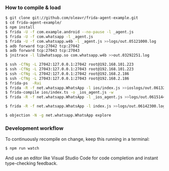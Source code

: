 ### How to compile & load

```sh
$ git clone git://github.com/oleavr/frida-agent-example.git
$ cd frida-agent-example/
$ npm install
$ frida -U -f com.example.android --no-pause -l _agent.js
$ frida -U -f com.whatsapp -l _agent.js
$ frida -U -f com.whatsapp.w4b -l _agent.js >>logs/out.05121000.log
$ adb forward tcp:27042 tcp:27042
$ adb forward tcp:27043 tcp:27043
$ jnitrace -l libwhatsapp.so com.whatsapp.w4b >>out.03292251.log

$ ssh -CfNg -L 27042:127.0.0.1:27042 root@192.168.101.223
$ ssh -CfNg -L 27043:127.0.0.1:27043 root@192.168.101.223
$ ssh -CfNg -L 27042:127.0.0.1:27042 root@192.168.2.186
$ ssh -CfNg -L 27043:127.0.0.1:27043 root@192.168.2.186
$ frida-ps  -Rai
$ frida -R -f net.whatsapp.WhatsApp -l ios/index.js >>ioslogs/out.06132000.log
$ frida-compile ios/index.ts -o _ios_agent.js -w
$ frida -R -f net.whatsapp.WhatsApp -l _ios_agent.js >>logs/out.06151440.log

$ frida -R -f net.whatsapp.WhatsApp -l index.js >>logs/out.06142300.log

$ objection -N -g net.whatsapp.WhatsApp explore
```

### Development workflow

To continuously recompile on change, keep this running in a terminal:

```sh
$ npm run watch
```

And use an editor like Visual Studio Code for code completion and instant
type-checking feedback.
